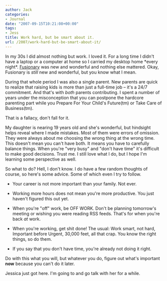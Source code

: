 ```yaml
---
author: Jack
categories:
- Journal
date: "2007-09-15T10:21:08+00:00"
tags:
- Jess
title: Work hard, but be smart about it.
url: /2007/work-hard-but-be-smart-about-it/
---
```


In my 30s I did almost nothing but work. I loved it. For a long time I didn't have a laptop or a computer at home so I carried my desktop home \*every night\*. [Fusionary][1] was new and wonderful and nothing else mattered. Okay, Fusionary is _still_ new and wonderful, but you know what I mean. 

During that whole period I was also a single parent. New parents are quick to realize that raising kids is more than just a full-time job &#8211; it's a 24/7 commitment. And that's with _both_ parents contributing. I spent a number of years under the misconception that you can postpone the hardcore parenting part while you Prepare For Your Child's Future(tm) or Take Care of Business(tm). 

That is a fallacy, don't fall for it. 

My daughter is nearing 19 years old and she's wonderful, but hindsight helps reveal where I made mistakes. Most of them were errors of omission. They were always about me choosing the wrong thing at the wrong time. This doesn't mean you can't have both. It means you have to carefully balance things. When you're "very busy" and "don't have time" it's difficult to make good decisions. Trust me. I still love what I do, but I hope I'm learning some perspective as well. 

So what to do? Hell, I don't know. I do have a few random thoughts of course, so here's some advice. Some of which even I try to follow. 

* Your career is not more important than your family. Not ever.
  

  
* Working more hours does not mean you're more productive. You just haven't figured this out yet.
  

  
* When you're "off" work, be OFF WORK. Don't be planning tomorrow's meeting or wishing you were reading RSS feeds. That's for when you're back _at_ work.
  

  
* When you're working, get shit done! The usual: Work smart, not hard, Important before Urgent, 30,000 feet, all that crap. You know the right things, so do them.
  

  
* If you say that you don't have time, you're already not doing it right. 

Do with this what you will, but whatever you do, figure out what's important **now** because you can't do it later. 

Jessica just got here. I'm going to and go talk with her for a while.

 [1]: http://www.fusionary.com/